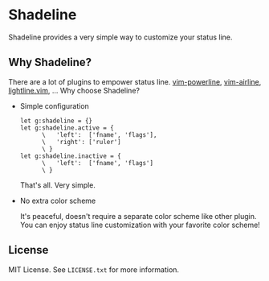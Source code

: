 Shadeline
=========
Shadeline provides a very simple way to customize your status line.


Why Shadeline?
--------------
There are a lot of plugins to empower status line.
[vim-powerline](https://github.com/Lokaltog/vim-powerline),
[vim-airline](https://github.com/bling/vim-airline),
[lightline.vim](https://github.com/itchyny/lightline.vim), ...
Why choose Shadeline?

- Simple configuration

	```vim
	let g:shadeline = {}
	let g:shadeline.active = {
	      \   'left':  ['fname', 'flags'],
	      \   'right': ['ruler']
	      \ }
	let g:shadeline.inactive = {
	      \   'left':  ['fname', 'flags']
	      \ }
	```

	That's all. Very simple.

- No extra color scheme

	It's peaceful, doesn't require a separate color scheme like other plugin.
	You can enjoy status line customization with your favorite color scheme!


License
-------
MIT License. See `LICENSE.txt` for more information.
